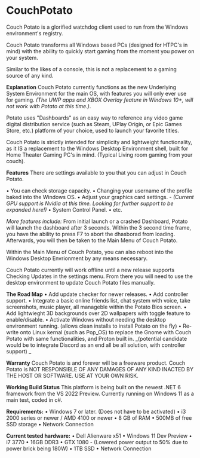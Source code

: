 # CouchPotato
Couch Potato is a glorified watchdog client used to run from the Windows environment's registry. 

Couch Potato transforms all Windows based PCs (designed for HTPC's in mind) with the ability to quickly start gaming from the moment you power on your system. 

Similar to the likes of a console, this is not a replacement to a gaming source of any kind. 

**Explanation** 
Couch Potato currently functions as the new Underlying System Environment for the main OS, with features you will only ever use for gaming. 
_(The UWP apps and XBOX Overlay feature in Windows 10+, will not work with Potato at this time.)_.

Potato uses "Dashboards" as an easy way to reference any video game digital distribution service (such as Steam, UPlay Origin, or Epic Games Store, etc.) platform of your choice, used to launch your favorite titles.

Couch Potato is strictly intended for simplicity and lightweight functionality, as it IS a replacement to the Windows Desktop Environment shell, built for Home Theater Gaming PC's in mind. (Typical Living room gaming from your couch).

**Features**
There are settings available to you that you can adjust in Couch Potato. 

• You can check storage capacity.
• Changing your username of the profile baked into the Windows OS.
• Adjust your graphics card settings. - _(Current GPU support is Nvidia at this time. Looking for further support to be expanded here!)_
• System Control Panel.
• etc.

_More features include:_ 
From initial launch or a crashed Dashboard, Potato will launch the dashboard after 3 seconds. Within the 3 second time frame, you have the ability to press F7 to abort the dhasborad from loading.  Afterwards, you will then be taken to the Main Menu of Couch Potato. 

Within the Main Menu of Couch Potato, you can also reboot into the Windows Desktop Envrionment by any means necessary. 

Couch Potato currently will work offline until a new release supports Checking Updates in the settings menu. From there you will need to use the desktop environment to update Couch Potato files manually.

**The Road Map**
• Add update checker for newer releases.
• Add controller support.
• Integrate a basic online friends list, chat system with voice, take screenshots, music player, all manageble within the Potato Bios screen.
• Add lightwieght 3D backgrounds over 2D wallpapers with toggle feature to enable/disable.
• Activate Windows without needing the desktop environment running. (allows clean installs to install Potato on the fly)
• Re-write onto Linux kernal (such as Pop_OS) to replace the Gnome with Couch Potato with same functionalities, and Proton built in.
_(potential candidate would be to integrate Discord as an end all be all solution, with controller support) _


**Warranty**
Couch Potato is and forever will be a freeware product. Couch Potato is NOT RESPONSIBLE OF ANY DAMAGES OF ANY KIND INACTED BY THE HOST OR SOFTWARE. USE AT YOUR OWN RISK.

**Working Build Status**
This platform is being built on the newest .NET 6 framework from the VS 2022 Preview. Currently running on Windows 11 as a main test, coded in c#.


**Requirements:**
• Windows 7 or later.  (Does not have to be activated)
• i3 2000 series or newer / AMD 4100 or newer
• 8 GB of RAM
• 500MB of free SSD storage
• Network Connection

**Current tested hardware:**
• Dell Alienware x51
• Windows 11 Dev Preview
• i7 3770
• 16GB DDR3
• GTX 1080 - (Lowered power output to 50% due to power brick being 180W)
• 1TB SSD
• Network Connection
